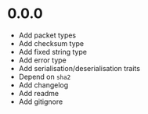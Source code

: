 # 0.0.0

* Add packet types
* Add checksum type
* Add fixed string type
* Add error type
* Add serialisation/deserialisation traits
* Depend on `sha2`
* Add changelog
* Add readme
* Add gitignore
